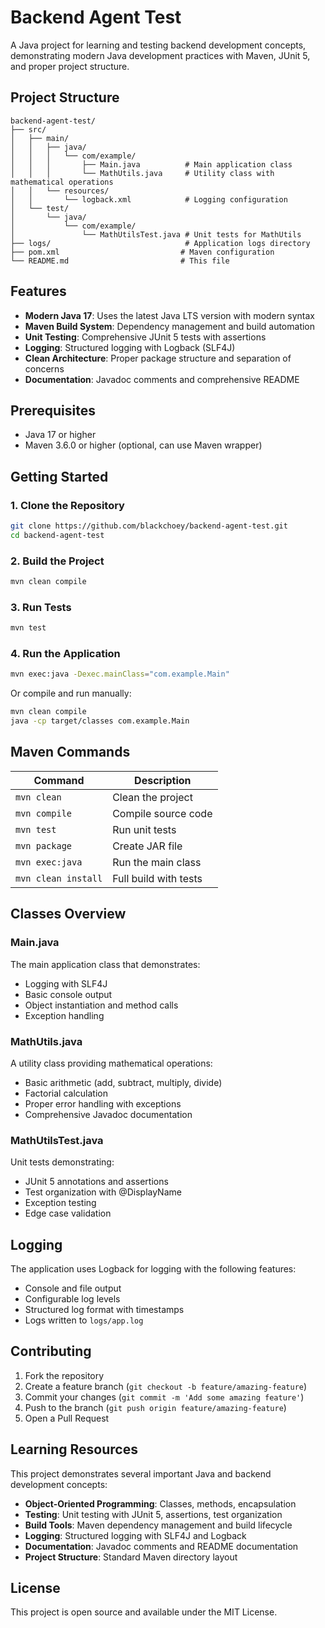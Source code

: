 # Backend Agent Test

A Java project for learning and testing backend development concepts, demonstrating modern Java development practices with Maven, JUnit 5, and proper project structure.

## Project Structure

```
backend-agent-test/
├── src/
│   ├── main/
│   │   ├── java/
│   │   │   └── com/example/
│   │   │       ├── Main.java          # Main application class
│   │   │       └── MathUtils.java     # Utility class with mathematical operations
│   │   └── resources/
│   │       └── logback.xml            # Logging configuration
│   └── test/
│       └── java/
│           └── com/example/
│               └── MathUtilsTest.java # Unit tests for MathUtils
├── logs/                              # Application logs directory
├── pom.xml                           # Maven configuration
└── README.md                         # This file
```

## Features

- **Modern Java 17**: Uses the latest Java LTS version with modern syntax
- **Maven Build System**: Dependency management and build automation
- **Unit Testing**: Comprehensive JUnit 5 tests with assertions
- **Logging**: Structured logging with Logback (SLF4J)
- **Clean Architecture**: Proper package structure and separation of concerns
- **Documentation**: Javadoc comments and comprehensive README

## Prerequisites

- Java 17 or higher
- Maven 3.6.0 or higher (optional, can use Maven wrapper)

## Getting Started

### 1. Clone the Repository

```bash
git clone https://github.com/blackchoey/backend-agent-test.git
cd backend-agent-test
```

### 2. Build the Project

```bash
mvn clean compile
```

### 3. Run Tests

```bash
mvn test
```

### 4. Run the Application

```bash
mvn exec:java -Dexec.mainClass="com.example.Main"
```

Or compile and run manually:

```bash
mvn clean compile
java -cp target/classes com.example.Main
```

## Maven Commands

| Command | Description |
|---------|-------------|
| `mvn clean` | Clean the project |
| `mvn compile` | Compile source code |
| `mvn test` | Run unit tests |
| `mvn package` | Create JAR file |
| `mvn exec:java` | Run the main class |
| `mvn clean install` | Full build with tests |

## Classes Overview

### Main.java
The main application class that demonstrates:
- Logging with SLF4J
- Basic console output
- Object instantiation and method calls
- Exception handling

### MathUtils.java
A utility class providing mathematical operations:
- Basic arithmetic (add, subtract, multiply, divide)
- Factorial calculation
- Proper error handling with exceptions
- Comprehensive Javadoc documentation

### MathUtilsTest.java
Unit tests demonstrating:
- JUnit 5 annotations and assertions
- Test organization with @DisplayName
- Exception testing
- Edge case validation

## Logging

The application uses Logback for logging with the following features:
- Console and file output
- Configurable log levels
- Structured log format with timestamps
- Logs written to `logs/app.log`

## Contributing

1. Fork the repository
2. Create a feature branch (`git checkout -b feature/amazing-feature`)
3. Commit your changes (`git commit -m 'Add some amazing feature'`)
4. Push to the branch (`git push origin feature/amazing-feature`)
5. Open a Pull Request

## Learning Resources

This project demonstrates several important Java and backend development concepts:

- **Object-Oriented Programming**: Classes, methods, encapsulation
- **Testing**: Unit testing with JUnit 5, assertions, test organization
- **Build Tools**: Maven dependency management and build lifecycle
- **Logging**: Structured logging with SLF4J and Logback
- **Documentation**: Javadoc comments and README documentation
- **Project Structure**: Standard Maven directory layout

## License

This project is open source and available under the MIT License.